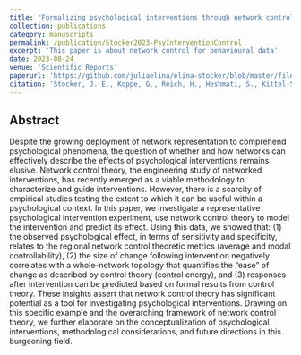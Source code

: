```yaml
---
title: "Formalizing psychological interventions through network control theory"
collection: publications
category: manuscripts
permalink: /publication/Stocker2023-PsyInterventionControl
excerpt: 'This paper is about network control for behavioural data'
date: 2023-08-24
venue: 'Scientific Reports'
paperurl: 'https://github.com/juliaelina/elina-stocker/blob/master/files/Stocker_2023_Scientific_Reports.pdf'
citation: 'Stocker, J. E., Koppe, G., Reich, H., Heshmati, S., Kittel-Schneider, S., Hofmann, S. G., ... & Jamalabadi, H. (2023). Formalizing psychological interventions through network control theory. Scientific Reports, 13(1), 13830.'
---
```



## Abstract
Despite the growing deployment of network representation to comprehend psychological phenomena, the question of whether and how networks can effectively describe the effects of psychological interventions remains elusive. Network control theory, the engineering study of networked interventions, has recently emerged as a viable methodology to characterize and guide interventions. However, there is a scarcity of empirical studies testing the extent to which it can be useful within a psychological context. In this paper, we investigate a representative psychological intervention experiment, use network control theory to model the intervention and predict its effect. Using this data, we showed that: (1) the observed psychological effect, in terms of sensitivity and specificity, relates to the regional network control theoretic metrics (average and modal controllability), (2) the size of change following intervention negatively correlates with a whole-network topology that quantifies the “ease” of change as described by control theory (control energy), and (3) responses after intervention can be predicted based on formal results from control theory. These insights assert that network control theory has significant potential as a tool for investigating psychological interventions. Drawing on this specific example and the overarching framework of network control theory, we further elaborate on the conceptualization of psychological interventions, methodological considerations, and future directions in this burgeoning field.
